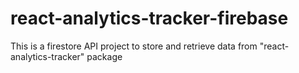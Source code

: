# react-analytics-tracker-firebase
This is a firestore API project to store and retrieve data from "react-analytics-tracker" package
